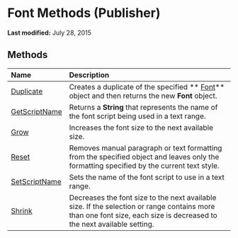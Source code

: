 
# Font Methods (Publisher)

 **Last modified:** July 28, 2015


## Methods



|**Name**|**Description**|
|:-----|:-----|
| [Duplicate](26ae64bc-036e-5c19-cbac-99f11da7fb60.md)|Creates a duplicate of the specified  ** [Font](992fda94-2820-d665-0d78-efd4b5434731.md)** object and then returns the new **Font** object.|
| [GetScriptName](332860de-33fa-7d6a-ac42-28c39856cff7.md)|Returns a  **String** that represents the name of the font script being used in a text range.|
| [Grow](41d48db2-4a0d-6efc-80c5-c6f035e9e6ff.md)|Increases the font size to the next available size.|
| [Reset](7a81d7f9-4db9-3ce1-188d-2b4719b57fff.md)|Removes manual paragraph or text formatting from the specified object and leaves only the formatting specified by the current text style.|
| [SetScriptName](f1f2c01e-098c-1afd-0e64-1d563c1ca626.md)|Sets the name of the font script to use in a text range.|
| [Shrink](c5626ef2-5351-ab49-bf86-690587daed1f.md)|Decreases the font size to the next available size. If the selection or range contains more than one font size, each size is decreased to the next available setting.|
